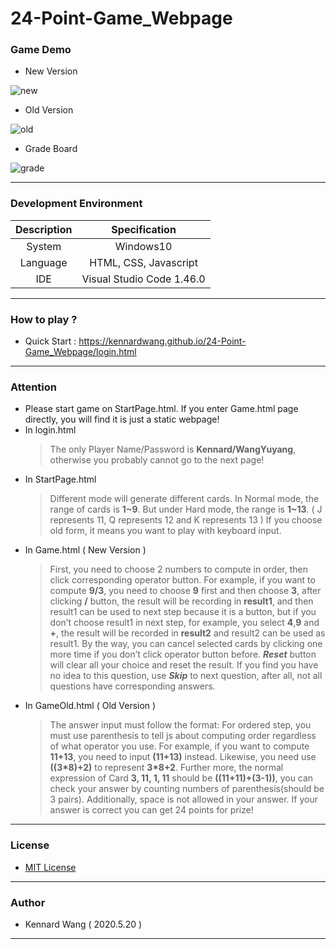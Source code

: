 # 24-Point-Game_Webpage
### Game Demo
+ New Version

![new](https://kennardwang.github.io/ImageSource/Project/24pointsNew.png)

+ Old Version

![old](https://kennardwang.github.io/ImageSource/Project/24pointsOld.png)

+ Grade Board

![grade](https://kennardwang.github.io/ImageSource/Project/24pointsGrade.png)

------
### Development Environment

| Description | Specification |
|:---:|:---:|
| System | Windows10 |
| Language | HTML, CSS, Javascript |
| IDE | Visual Studio Code 1.46.0 |

------
### How to play ?
+ Quick Start : https://kennardwang.github.io/24-Point-Game_Webpage/login.html

------
### Attention
+ Please start game on StartPage.html. If you enter Game.html page directly, you will find it is just a static webpage!
+ In login.html
  > The only Player Name/Password is **Kennard/WangYuyang**, otherwise you probably cannot go to the next page! 
+ In StartPage.html
  > Different mode will generate different cards. In Normal mode, the range of cards is **1~9**. But under Hard mode, the range is **1~13**. ( J represents 11, Q represents 12 and K represents 13 ) If you choose old form, it means you want to play with keyboard input.
+ In Game.html ( New Version )
  > First, you need to choose 2 numbers to compute in order, then click corresponding operator button. For example, if you want to compute **9/3**, you need to choose **9** first and then choose **3**, after clicking **/** button, the result will be recording in **result1**, and then result1 can be used to next step because it is a button, but if you don’t choose result1 in next step, for example, you select **4**,**9** and **+**, the result will be recorded in **result2** and result2 can be used as result1. By the way, you can cancel selected cards by clicking one more time if you don’t click operator button before. ***Reset*** button will clear all your choice and reset the result. If you find you have no idea to this question, use ***Skip*** to next question, after all, not all questions have corresponding answers.
+ In GameOld.html ( Old Version )
  > The answer input must follow the format: For ordered step, you must use parenthesis to tell js about computing order regardless of what operator you use. For example, if you want to compute **11+13**, you need to input **(11+13)** instead. Likewise, you need use **((3*8)+2)** to represent **3*8+2**. Further more, the normal expression of Card **3, 11, 1, 11** should be **((11+11)+(3-1))**, you can check your answer by counting numbers of parenthesis(should be 3 pairs). Additionally, space is not allowed in your answer. If your answer is correct you can get 24 points for prize!
------
### License
+ [MIT License](https://github.com/KennardWang/24Points_Webpage/blob/master/LICENSE)
------
### Author
+ Kennard Wang ( 2020.5.20 )
------
